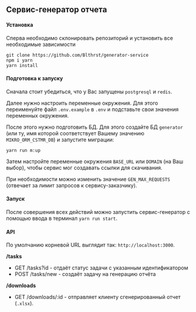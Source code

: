 ## Сервис-генератор отчета

#### Установка

Сперва необходимо склонировать репозиторий и установить все необходимые зависимости

    git clone https://github.com/Blthrst/generator-service
    npm i yarn 
    yarn install

#### Подготовка к запуску

Сначала стоит убедиться, что у Вас запущены `postgresql` и `redis`.

Далее нужно настроить переменные окружения. Для этого переименуйте файл `.env.example` в `.env` и подставьте свои значения переменных окружения. 

После этого нужно подготовить БД. Для этого создайте БД `generator` (или ту, имя которой соответствует Вашему значению `MIKRO_ORM_CSTMR_DB`) и запустите миграции:
    
    yarn run m:up

Затем настройте переменные окружения `BASE_URL` или `DOMAIN` (на Ваш выбор), чтобы сервис мог создавать ссылки для скачивания.

При необходимости можно изменить значение `GEN_MAX_REQUESTS` (отвечает за лимит запросов к сервису-заказчику).

#### Запуск

После совершения всех действий можно запустить сервис-генератор с помощью ввода в терминал `yarn run start`.

#### API

  По умолчанию корневой URL выглядит так: `http://localhost:3000`.

 **/tasks**
  - GET /tasks?id - отдаёт статус задачи с указанным идентификатором
  - POST /tasks/new - создаёт задачу на генерацию отчёта

 **/downloads**
  - GET /downloads/:id - отправляет клиенту сгенерированный отчет (`.xlsx`).

